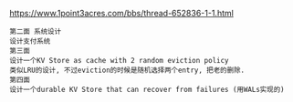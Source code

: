 

https://www.1point3acres.com/bbs/thread-652836-1-1.html

```$xslt
第二面 系统设计
设计支付系统
第三面
设计一个KV Store as cache with 2 random eviction policy
类似LRU的设计, 不过eviction的时候是随机选择两个entry, 把老的删除.
第四面
设计一个durable KV Store that can recover from failures (用WALs实现的)
```